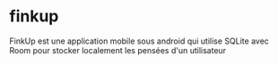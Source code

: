# finkup
FinkUp est une application mobile sous android qui utilise SQLite avec Room pour stocker localement les pensées d'un utilisateur
